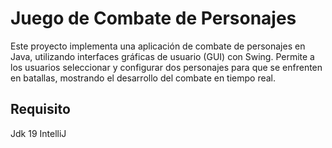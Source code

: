 # Juego de Combate de Personajes
Este proyecto implementa una aplicación de combate de personajes en Java, utilizando interfaces gráficas de usuario (GUI) con Swing. Permite a los usuarios seleccionar y configurar dos personajes para que se enfrenten en batallas, mostrando el desarrollo del combate en tiempo real.

## Requisito
Jdk 19
IntelliJ